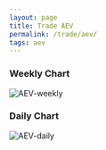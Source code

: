 ```yaml
---
layout: page
title: Trade AEV
permalink: /trade/aev/
tags: aev
---
```


### Weekly Chart
![AEV-weekly](http://www.marketwatch.com/kaavio.Webhost/charts/big.chart?nosettings=1&symb=AEV&uf=0&type=4&size=3&sid=10332454&style=1013&freq=2&time=12&ma=5&maval=50,200&lf=4&lf2=0&lf3=0&height=510&width=720&mocktick=1)

### Daily Chart
![AEV-daily](http://www.marketwatch.com/kaavio.Webhost/charts/big.chart?nosettings=1&symb=AEV&uf=7168&type=4&size=3&sid=10332454&style=1013&freq=1&time=8&ma=6&maval=20,50,200&lf=4&lf2=0&lf3=0&height=510&width=720&mocktick=1)
